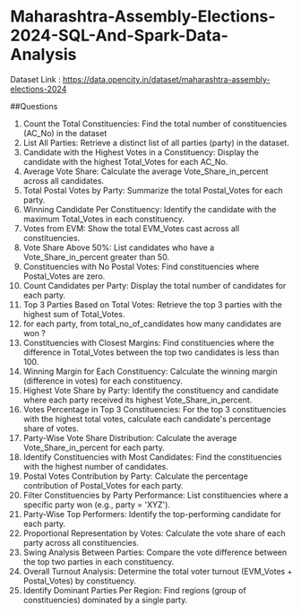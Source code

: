 # Maharashtra-Assembly-Elections-2024-SQL-And-Spark-Data-Analysis

Dataset Link : https://data.opencity.in/dataset/maharashtra-assembly-elections-2024

##Questions

1.	Count the Total Constituencies: Find the total number of constituencies (AC_No) in the dataset
2.	List All Parties: Retrieve a distinct list of all parties (party) in the dataset.
3.	Candidate with the Highest Votes in a Constituency: Display the candidate with the highest Total_Votes for each AC_No.
4.	Average Vote Share: Calculate the average Vote_Share_in_percent across all candidates.
5.	Total Postal Votes by Party: Summarize the total Postal_Votes for each party.
6.	Winning Candidate Per Constituency: Identify the candidate with the maximum Total_Votes in each constituency.
7.	Votes from EVM: Show the total EVM_Votes cast across all constituencies.
8.	Vote Share Above 50%: List candidates who have a Vote_Share_in_percent greater than 50.
9.	Constituencies with No Postal Votes: Find constituencies where Postal_Votes are zero.
10.	Count Candidates per Party: Display the total number of candidates for each party.
11.	Top 3 Parties Based on Total Votes: Retrieve the top 3 parties with the highest sum of Total_Votes.
12. for each party, from total_no_of_candidates how many candidates are won ?
13.	Constituencies with Closest Margins: Find constituencies where the difference in Total_Votes between the top two candidates is less than 100.
14.	Winning Margin for Each Constituency: Calculate the winning margin (difference in votes) for each constituency.
15.	Highest Vote Share by Party: Identify the constituency and candidate where each party received its highest Vote_Share_in_percent.
16.	Votes Percentage in Top 3 Constituencies: For the top 3 constituencies with the highest total votes, calculate each candidate's percentage share of votes.
17.	Party-Wise Vote Share Distribution: Calculate the average Vote_Share_in_percent for each party.
18.	Identify Constituencies with Most Candidates: Find the constituencies with the highest number of candidates.
19.	Postal Votes Contribution by Party: Calculate the percentage contribution of Postal_Votes for each party.
20.	Filter Constituencies by Party Performance: List constituencies where a specific party won (e.g., party = 'XYZ').
21.	Party-Wise Top Performers: Identify the top-performing candidate for each party.
22. Proportional Representation by Votes: Calculate the vote share of each party across all constituencies.
23.	Swing Analysis Between Parties: Compare the vote difference between the top two parties in each constituency.
24.	Overall Turnout Analysis: Determine the total voter turnout (EVM_Votes + Postal_Votes) by constituency.
25. Identify Dominant Parties Per Region: Find regions (group of constituencies) dominated by a single party.
